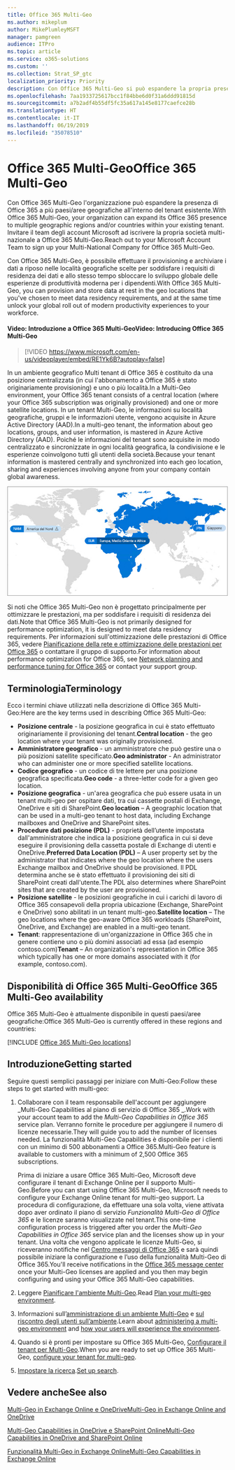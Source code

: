```yaml
---
title: Office 365 Multi-Geo
ms.author: mikeplum
author: MikePlumleyMSFT
manager: pamgreen
audience: ITPro
ms.topic: article
ms.service: o365-solutions
ms.custom: ''
ms.collection: Strat_SP_gtc
localization_priority: Priority
description: Con Office 365 Multi-Geo si può espandere la propria presenza Office 365 a più paesi/aree geografiche.
ms.openlocfilehash: 7aa1933725617bcc1f84bbe6d0f31a6ddd91815d
ms.sourcegitcommit: a7b2adf4b55df5fc35a617a145e8177caefce28b
ms.translationtype: HT
ms.contentlocale: it-IT
ms.lasthandoff: 06/19/2019
ms.locfileid: "35078510"
---
```

# <a name="office-365-multi-geo"></a><span data-ttu-id="c953a-103">Office 365 Multi-Geo</span><span class="sxs-lookup"><span data-stu-id="c953a-103">Office 365 Multi-Geo</span></span>

<span data-ttu-id="c953a-104">Con Office 365 Multi-Geo l'organizzazione può espandere la presenza di Office 365 a più paesi/aree geografiche all'interno del tenant esistente.</span><span class="sxs-lookup"><span data-stu-id="c953a-104">With Office 365 Multi-Geo, your organization can expand its Office 365 presence to multiple geographic regions and/or countries within your existing tenant.</span></span> <span data-ttu-id="c953a-105">Invitare il team degli account Microsoft ad iscrivere la propria società multi-nazionale a Office 365 Multi-Geo.</span><span class="sxs-lookup"><span data-stu-id="c953a-105">Reach out to your Microsoft Account Team to sign up your Multi-National Company for Office 365 Multi-Geo.</span></span>
  
<span data-ttu-id="c953a-106">Con Office 365 Multi-Geo, è possibile effettuare il provisioning e archiviare i dati a riposo nelle località geografiche scelte per soddisfare i requisiti di residenza dei dati e allo stesso tempo sbloccare lo sviluppo globale delle esperienze di produttività moderna per i dipendenti.</span><span class="sxs-lookup"><span data-stu-id="c953a-106">With Office 365 Multi-Geo, you can provision and store data at rest in the geo locations that you've chosen to meet data residency requirements, and at the same time unlock your global roll out of modern productivity experiences to your workforce.</span></span>

#### <a name="video-introducing-office-365-multi-geo"></a><span data-ttu-id="c953a-107">Video: Introduzione a Office 365 Multi-Geo</span><span class="sxs-lookup"><span data-stu-id="c953a-107">Video: Introducing Office 365 Multi-Geo</span></span>

> [!VIDEO https://www.microsoft.com/en-us/videoplayer/embed/RE1Yk6B?autoplay=false]

<span data-ttu-id="c953a-108">In un ambiente geografico Multi tenant di Office 365 è costituito da una posizione centralizzata (in cui l'abbonamento a Office 365 è stato originariamente provisioning) e uno o più località.</span><span class="sxs-lookup"><span data-stu-id="c953a-108">In a Multi-Geo environment, your Office 365 tenant consists of a central location (where your Office 365 subscription was originally provisioned) and one or more satellite locations.</span></span> <span data-ttu-id="c953a-109">In un tenant Multi-Geo, le informazioni su località geografiche, gruppi e le informazioni utente, vengono acquisite in Azure Active Directory (AAD).</span><span class="sxs-lookup"><span data-stu-id="c953a-109">In a multi-geo tenant, the information about geo locations, groups, and user information, is mastered in Azure Active Directory (AAD).</span></span> <span data-ttu-id="c953a-110">Poiché le informazioni del tenant sono acquisite in modo centralizzato e sincronizzate in ogni località geografica, la condivisione e le esperienze coinvolgono tutti gli utenti della società.</span><span class="sxs-lookup"><span data-stu-id="c953a-110">Because your tenant information is mastered centrally and synchronized into each geo location, sharing and experiences involving anyone from your company contain global awareness.</span></span>

![Schermata della mappa multi-geo dall'interfaccia di amministrazione di SharePoint.](media/multi-geo-world-map.png)

<span data-ttu-id="c953a-112">Si noti che Office 365 Multi-Geo non è progettato principalmente per ottimizzare le prestazioni, ma per soddisfare i requisiti di residenza dei dati.</span><span class="sxs-lookup"><span data-stu-id="c953a-112">Note that Office 365 Multi-Geo is not primarily designed for performance optimization, it is designed to meet data residency requirements.</span></span> <span data-ttu-id="c953a-113">Per informazioni sull'ottimizzazione delle prestazioni di Office 365, vedere [Pianificazione della rete e ottimizzazione delle prestazioni per Office 365](https://support.office.com/article/e5f1228c-da3c-4654-bf16-d163daee8848) o contattare il gruppo di supporto.</span><span class="sxs-lookup"><span data-stu-id="c953a-113">For information about performance optimization for Office 365, see [Network planning and performance tuning for Office 365](https://support.office.com/article/e5f1228c-da3c-4654-bf16-d163daee8848) or contact your support group.</span></span>

## <a name="terminology"></a><span data-ttu-id="c953a-114">Terminologia</span><span class="sxs-lookup"><span data-stu-id="c953a-114">Terminology</span></span>

<span data-ttu-id="c953a-115">Ecco i termini chiave utilizzati nella descrizione di Office 365 Multi-Geo:</span><span class="sxs-lookup"><span data-stu-id="c953a-115">Here are the key terms used in describing Office 365 Multi-Geo:</span></span>

- <span data-ttu-id="c953a-116">**Posizione centrale** - la posizione geografica in cui è stato effettuato originariamente il provisioning del tenant.</span><span class="sxs-lookup"><span data-stu-id="c953a-116">**Central location** - the geo location where your tenant was originally provisioned.</span></span>
- <span data-ttu-id="c953a-117">**Amministratore geografico** - un amministratore che può gestire una o più posizioni satellite specificato.</span><span class="sxs-lookup"><span data-stu-id="c953a-117">**Geo administrator** - An administrator who can administer one or more specified satellite locations.</span></span>
- <span data-ttu-id="c953a-118">**Codice geografico** - un codice di tre lettere per una posizione geografica specificata.</span><span class="sxs-lookup"><span data-stu-id="c953a-118">**Geo code** - a three-letter code for a given geo location.</span></span>
- <span data-ttu-id="c953a-119">**Posizione geografica** - un'area geografica che può essere usata in un tenant multi-geo per ospitare dati, tra cui cassette postali di Exchange, OneDrive e siti di SharePoint.</span><span class="sxs-lookup"><span data-stu-id="c953a-119">**Geo location** – A geographic location that can be used in a multi-geo tenant to host data, including Exchange mailboxes and OneDrive and SharePoint sites.</span></span>
- <span data-ttu-id="c953a-120">**Procedure dati posizione (PDL)** - proprietà dell’utente impostata dall'amministratore che indica la posizione geografica in cui si deve eseguire il provisioning della cassetta postale di Exchange di utenti e OneDrive.</span><span class="sxs-lookup"><span data-stu-id="c953a-120">**Preferred Data Location (PDL)** – A user property set by the administrator that indicates where the geo location where the users Exchange mailbox and OneDrive should be provisioned.</span></span> <span data-ttu-id="c953a-121">Il PDL determina anche se è stato effettuato il provisioning dei siti di SharePoint creati dall'utente.</span><span class="sxs-lookup"><span data-stu-id="c953a-121">The PDL also determines where SharePoint sites that are created by the user are provisioned.</span></span>
- <span data-ttu-id="c953a-122">**Posizione satellite** - le posizioni geografiche in cui i carichi di lavoro di Office 365 consapevoli della propria ubicazione (Exchange, SharePoint e OneDrive) sono abilitati in un tenant multi-geo.</span><span class="sxs-lookup"><span data-stu-id="c953a-122">**Satellite location** – The geo locations where the geo-aware Office 365 workloads (SharePoint, OneDrive, and Exchange) are enabled in a multi-geo tenant.</span></span>
- <span data-ttu-id="c953a-123">**Tenant**: rappresentazione di un'organizzazione in Office 365 che in genere contiene uno o più domini associati ad essa (ad esempio contoso.com)</span><span class="sxs-lookup"><span data-stu-id="c953a-123">**Tenant** – An organization's representation in Office 365 which typically has one or more domains associated with it (for example, contoso.com).</span></span>

## <a name="office-365-multi-geo-availability"></a><span data-ttu-id="c953a-124">Disponibilità di Office 365 Multi-Geo</span><span class="sxs-lookup"><span data-stu-id="c953a-124">Office 365 Multi-Geo availability</span></span>

<span data-ttu-id="c953a-125">Office 365 Multi-Geo è attualmente disponibile in questi paesi/aree geografiche:</span><span class="sxs-lookup"><span data-stu-id="c953a-125">Office 365 Multi-Geo is currently offered in these regions and countries:</span></span>

[!INCLUDE [Office 365 Multi-Geo locations](includes/office-365-multi-geo-locations.md)]

## <a name="getting-started"></a><span data-ttu-id="c953a-126">Introduzione</span><span class="sxs-lookup"><span data-stu-id="c953a-126">Getting started</span></span>

<span data-ttu-id="c953a-127">Seguire questi semplici passaggi per iniziare con Multi-Geo:</span><span class="sxs-lookup"><span data-stu-id="c953a-127">Follow these steps to get started with multi-geo:</span></span>

1. <span data-ttu-id="c953a-128">Collaborare con il team responsabile dell'account per aggiungere _Multi-Geo Capabilities al piano di servizio di Office 365 _.</span><span class="sxs-lookup"><span data-stu-id="c953a-128">Work with your account team to add the _Multi-Geo Capabilities in Office 365_ service plan.</span></span> <span data-ttu-id="c953a-129">Verranno fornite le procedure per aggiungere il numero di licenze necessarie.</span><span class="sxs-lookup"><span data-stu-id="c953a-129">They will guide you to add the number of licenses needed.</span></span> <span data-ttu-id="c953a-130">La funzionalità Multi-Geo Capabilities è disponibile per i clienti con un minimo di 500 abbonamenti a Office 365.</span><span class="sxs-lookup"><span data-stu-id="c953a-130">Multi-Geo feature is available to customers with a minimum of 2,500 Office 365 subscriptions.</span></span>

   <span data-ttu-id="c953a-131">Prima di iniziare a usare Office 365 Multi-Geo, Microsoft deve configurare il tenant di Exchange Online per il supporto Multi-Geo.</span><span class="sxs-lookup"><span data-stu-id="c953a-131">Before you can start using Office 365 Multi-Geo, Microsoft needs to configure your Exchange Online tenant for multi-geo support.</span></span> <span data-ttu-id="c953a-132">La procedura di configurazione, da effettuare una sola volta, viene attivata dopo aver ordinato il piano di servizio *Funzionalità Multi-Geo di Office 365* e le licenze saranno visualizzate nel tenant.</span><span class="sxs-lookup"><span data-stu-id="c953a-132">This one-time configuration process is triggered after you order the *Multi-Geo Capabilities in Office 365* service plan and the licenses show up in your tenant.</span></span> <span data-ttu-id="c953a-133">Una volta che vengono applicate le licenze Multi-Geo, si riceveranno notifiche nel [Centro messaggi di Office 365](https://support.office.com/article/38FB3333-BFCC-4340-A37B-DEDA509C2093) e sarà quindi possibile iniziare la configurazione e l’uso della funzionalità Multi-Geo di Office 365.</span><span class="sxs-lookup"><span data-stu-id="c953a-133">You'll receive notifications in the [Office 365 message center](https://support.office.com/article/38FB3333-BFCC-4340-A37B-DEDA509C2093) once your Multi-Geo licenses are applied and you then may begin configuring and using your Office 365 Multi-Geo capabilities.</span></span>

2. <span data-ttu-id="c953a-134">Leggere [Pianificare l'ambiente Multi-Geo](plan-for-multi-geo.md).</span><span class="sxs-lookup"><span data-stu-id="c953a-134">Read [Plan your multi-geo environment](plan-for-multi-geo.md).</span></span>

3. <span data-ttu-id="c953a-135">Informazioni sull’[amministrazione di un ambiente Multi-Geo](administering-a-multi-geo-environment.md) e [ sul riscontro degli utenti sull’ambiente](multi-geo-user-experience.md).</span><span class="sxs-lookup"><span data-stu-id="c953a-135">Learn about [administering a multi-geo environment](administering-a-multi-geo-environment.md) and [how your users will experience the environment](multi-geo-user-experience.md).</span></span>

4. <span data-ttu-id="c953a-136">Quando si è pronti per impostare su Office 365 Multi-Geo, [Configurare il tenant per Multi-Geo](multi-geo-tenant-configuration.md).</span><span class="sxs-lookup"><span data-stu-id="c953a-136">When you are ready to set up Office 365 Multi-Geo, [configure your tenant for multi-geo](multi-geo-tenant-configuration.md).</span></span>

5. <span data-ttu-id="c953a-137">[Impostare la ricerca](configure-search-for-multi-geo.md).</span><span class="sxs-lookup"><span data-stu-id="c953a-137">[Set up search](configure-search-for-multi-geo.md).</span></span>

## <a name="see-also"></a><span data-ttu-id="c953a-138">Vedere anche</span><span class="sxs-lookup"><span data-stu-id="c953a-138">See also</span></span>

[<span data-ttu-id="c953a-139">Multi-Geo in Exchange Online e OneDrive</span><span class="sxs-lookup"><span data-stu-id="c953a-139">Multi-Geo in Exchange Online and OneDrive</span></span>](https://Aka.ms/GoMultiGeo)

[<span data-ttu-id="c953a-140">Multi-Geo Capabilities in OneDrive e SharePoint Online</span><span class="sxs-lookup"><span data-stu-id="c953a-140">Multi-Geo Capabilities in OneDrive and SharePoint Online</span></span>](https://docs.microsoft.com/office365/enterprise/multi-geo-capabilities-in-onedrive-and-sharepoint-online-in-office-365)

[<span data-ttu-id="c953a-141">Funzionalità Multi-Geo in Exchange Online</span><span class="sxs-lookup"><span data-stu-id="c953a-141">Multi-Geo Capabilities in Exchange Online</span></span>](https://docs.microsoft.com/office365/enterprise/multi-geo-capabilities-in-exchange-online)
